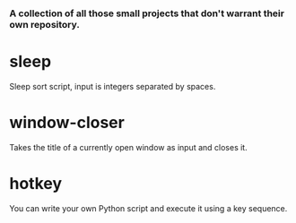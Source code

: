 ### A collection of all those small projects that don't warrant their own repository.

# sleep

Sleep sort script, input is integers separated by spaces.

# window-closer

Takes the title of a currently open window as input and closes it.

# hotkey

You can write your own Python script and execute it using a key sequence.
